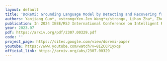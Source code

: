 ```yaml
---
layout: default
title: 'DoReMi: Grounding Language Model by Detecting and Recovering from Plan-Execution Misalignment'
authors: Yanjiang Guo*, <strong>Yen-Jen Wang*</strong>, Lihan Zha*, Zheyuan Jiang, Jianyu Chen
publication: In 2024 IEEE/RSJ International Conference on Intelligent Robots and Systems (IROS 2024) <strong>(Oral)</strong>
year: 2023.07
pdf: https://arxiv.org/pdf/2307.00329.pdf
code: ''
project_page: https://sites.google.com/view/doremi-paper
youtube: https://www.youtube.com/watch?v=8IZCCP1yxqs
official_link: https://arxiv.org/abs/2307.00329
---
```

